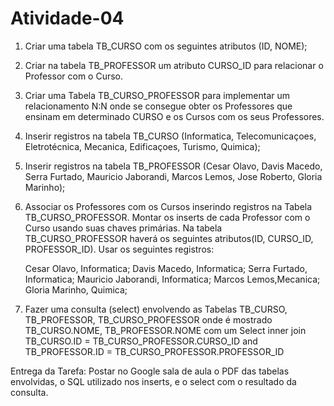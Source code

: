 <h1>Atividade-04</h1>

1) Criar uma tabela TB_CURSO com os seguintes atributos (ID, NOME);

2) Criar na tabela TB_PROFESSOR um atributo CURSO_ID para relacionar o Professor com o Curso.

3) Criar uma Tabela TB_CURSO_PROFESSOR para implementar um relacionamento N:N onde se consegue obter
   os Professores que ensinam em determinado CURSO e os Cursos com os seus Professores. 

4) Inserir registros na tabela TB_CURSO (Informatica, Telecomunicaçoes, Eletrotécnica, Mecanica,
                                         Edificaçoes, Turismo, Quimica);

5) Inserir registros na tabela TB_PROFESSOR (Cesar Olavo, Davis Macedo, Serra Furtado, Mauricio Jaborandi,
                                             Marcos Lemos, Jose Roberto, Gloria Marinho);

6) Associar os Professores com os Cursos inserindo registros na Tabela TB_CURSO_PROFESSOR.
   Montar os inserts de cada Professor com o Curso usando suas chaves primárias. Na tabela
   TB_CURSO_PROFESSOR haverá os seguintes atributos(ID, CURSO_ID, PROFESSOR_ID). Usar os seguintes registros:

   Cesar Olavo, Informatica;
   Davis Macedo, Informatica;
   Serra Furtado, Informatica;
   Mauricio Jaborandi, Informatica;
   Marcos Lemos,Mecanica;
   Gloria Marinho, Quimica;

7) Fazer uma consulta (select) envolvendo as Tabelas TB_CURSO, TB_PROFESSOR, TB_CURSO_PROFESSOR
   onde é mostrado TB_CURSO.NOME, TB_PROFESSOR.NOME com um Select inner join
   TB_CURSO.ID = TB_CURSO_PROFESSOR.CURSO_ID
   and
   TB_PROFESSOR.ID = TB_CURSO_PROFESSOR.PROFESSOR_ID

Entrega da Tarefa:
Postar no Google sala de aula o PDF das tabelas envolvidas, o SQL utilizado nos inserts, e o select com o resultado da
consulta.
